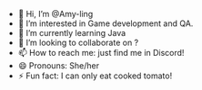 - 👋 Hi, I’m @Amy-ling
- 👀 I’m interested in Game development and QA.
- 🌱 I’m currently learning Java
- 💞️ I’m looking to collaborate on ?
- 📫 How to reach me: just find me in Discord!
- 😄 Pronouns: She/her
- ⚡ Fun fact: I can only eat cooked tomato!

<!---
Amy-ling/Amy-ling is a ✨ special ✨ repository because its `README.md` (this file) appears on your GitHub profile.
You can click the Preview link to take a look at your changes.
--->
